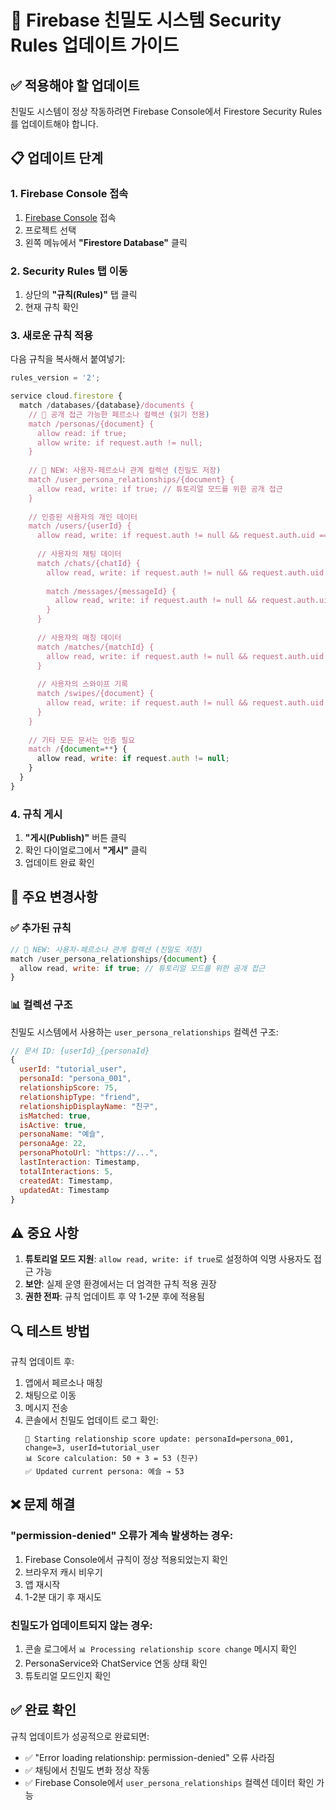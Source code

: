 # 🔧 Firebase 친밀도 시스템 Security Rules 업데이트 가이드

## ✅ **적용해야 할 업데이트**

친밀도 시스템이 정상 작동하려면 Firebase Console에서 Firestore Security Rules를 업데이트해야 합니다.

## 📋 **업데이트 단계**

### 1. Firebase Console 접속
1. [Firebase Console](https://console.firebase.google.com/) 접속
2. 프로젝트 선택
3. 왼쪽 메뉴에서 **"Firestore Database"** 클릭

### 2. Security Rules 탭 이동
1. 상단의 **"규칙(Rules)"** 탭 클릭
2. 현재 규칙 확인

### 3. 새로운 규칙 적용
다음 규칙을 복사해서 붙여넣기:

```javascript
rules_version = '2';

service cloud.firestore {
  match /databases/{database}/documents {
    // 🔧 공개 접근 가능한 페르소나 컬렉션 (읽기 전용)
    match /personas/{document} {
      allow read: if true;
      allow write: if request.auth != null;
    }
    
    // 🔧 NEW: 사용자-페르소나 관계 컬렉션 (친밀도 저장)
    match /user_persona_relationships/{document} {
      allow read, write: if true; // 튜토리얼 모드를 위한 공개 접근
    }
    
    // 인증된 사용자의 개인 데이터
    match /users/{userId} {
      allow read, write: if request.auth != null && request.auth.uid == userId;
      
      // 사용자의 채팅 데이터
      match /chats/{chatId} {
        allow read, write: if request.auth != null && request.auth.uid == userId;
        
        match /messages/{messageId} {
          allow read, write: if request.auth != null && request.auth.uid == userId;
        }
      }
      
      // 사용자의 매칭 데이터
      match /matches/{matchId} {
        allow read, write: if request.auth != null && request.auth.uid == userId;
      }
      
      // 사용자의 스와이프 기록
      match /swipes/{document} {
        allow read, write: if request.auth != null && request.auth.uid == userId;
      }
    }
    
    // 기타 모든 문서는 인증 필요
    match /{document=**} {
      allow read, write: if request.auth != null;
    }
  }
}
```

### 4. 규칙 게시
1. **"게시(Publish)"** 버튼 클릭
2. 확인 다이얼로그에서 **"게시"** 클릭
3. 업데이트 완료 확인

## 🎯 **주요 변경사항**

### ✅ 추가된 규칙
```javascript
// 🔧 NEW: 사용자-페르소나 관계 컬렉션 (친밀도 저장)
match /user_persona_relationships/{document} {
  allow read, write: if true; // 튜토리얼 모드를 위한 공개 접근
}
```

### 📊 **컬렉션 구조**
친밀도 시스템에서 사용하는 `user_persona_relationships` 컬렉션 구조:

```javascript
// 문서 ID: {userId}_{personaId}
{
  userId: "tutorial_user",
  personaId: "persona_001",
  relationshipScore: 75,
  relationshipType: "friend",
  relationshipDisplayName: "친구",
  isMatched: true,
  isActive: true,
  personaName: "예슬",
  personaAge: 22,
  personaPhotoUrl: "https://...",
  lastInteraction: Timestamp,
  totalInteractions: 5,
  createdAt: Timestamp,
  updatedAt: Timestamp
}
```

## ⚠️ **중요 사항**

1. **튜토리얼 모드 지원**: `allow read, write: if true`로 설정하여 익명 사용자도 접근 가능
2. **보안**: 실제 운영 환경에서는 더 엄격한 규칙 적용 권장
3. **권한 전파**: 규칙 업데이트 후 약 1-2분 후에 적용됨

## 🔍 **테스트 방법**

규칙 업데이트 후:
1. 앱에서 페르소나 매칭
2. 채팅으로 이동
3. 메시지 전송
4. 콘솔에서 친밀도 업데이트 로그 확인:
   ```
   🔄 Starting relationship score update: personaId=persona_001, change=3, userId=tutorial_user
   📊 Score calculation: 50 + 3 = 53 (친구)
   ✅ Updated current persona: 예슬 → 53
   ```

## ❌ **문제 해결**

### "permission-denied" 오류가 계속 발생하는 경우:
1. Firebase Console에서 규칙이 정상 적용되었는지 확인
2. 브라우저 캐시 비우기
3. 앱 재시작
4. 1-2분 대기 후 재시도

### 친밀도가 업데이트되지 않는 경우:
1. 콘솔 로그에서 `📊 Processing relationship score change` 메시지 확인
2. PersonaService와 ChatService 연동 상태 확인
3. 튜토리얼 모드인지 확인

## ✅ **완료 확인**

규칙 업데이트가 성공적으로 완료되면:
- ✅ "Error loading relationship: permission-denied" 오류 사라짐
- ✅ 채팅에서 친밀도 변화 정상 작동
- ✅ Firebase Console에서 `user_persona_relationships` 컬렉션 데이터 확인 가능 